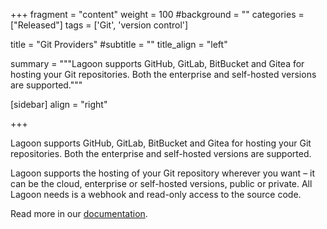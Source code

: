 +++
fragment = "content"
weight = 100
#background = ""
categories = ["Released"]
tags = ['Git', 'version control']

title = "Git Providers"
#subtitle = ""
title_align = "left"

summary = """Lagoon supports GitHub, GitLab, BitBucket and Gitea for hosting your Git repositories. Both the enterprise and self-hosted versions are supported."""

[sidebar]
  align = "right"

+++

Lagoon supports GitHub, GitLab, BitBucket and Gitea for hosting your Git repositories. Both the enterprise and self-hosted versions are supported.

Lagoon supports the hosting of your Git repository wherever you want – it can be the cloud, enterprise or self-hosted versions, public or private. All Lagoon needs is a webhook and read-only access to the source code.

Read more in our [documentation](https://docs.lagoon.sh/lagoon/using-lagoon-the-basics/configure-webhooks).
